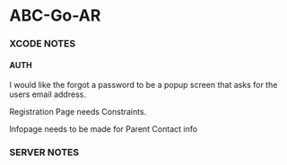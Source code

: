 # ABC-Go-AR

### XCODE NOTES ###


#### AUTH

I would like the forgot a password to be a popup screen that asks for the users email address.


Registration Page needs Constraints.

Infopage needs to be made for Parent Contact info

### SERVER NOTES ###
